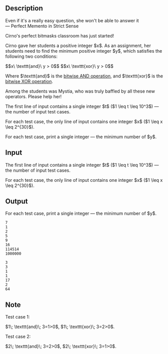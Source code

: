 ## Description

<div><div class="epigraph"><div class="epigraph-text">Even if it's a really easy question, she won't be able to answer it</div><div class="epigraph-source">— <span class="tex-font-style-it">Perfect Memento in Strict Sense</span></div></div><p>Cirno's perfect bitmasks classroom has just started!</p><p>Cirno gave her students a positive integer $x$. As an assignment, her students need to find the <span class="tex-font-style-bf">minimum positive</span> integer $y$, which satisfies the following two conditions:</p><p>$$x\ \texttt{and}\ y &gt; 0$$ $$x\ \texttt{xor}\ y &gt; 0$$</p><p>Where $\texttt{and}$ is the <a href="https://en.wikipedia.org/wiki/Bitwise_operation#AND">bitwise AND operation</a>, and $\texttt{xor}$ is the <a href="https://en.wikipedia.org/wiki/Bitwise_operation#XOR">bitwise XOR operation</a>.</p><p>Among the students was Mystia, who was truly baffled by all these new operators. Please help her!</p></div><div class="input-specification"><p>The first line of input contains a single integer $t$ ($1 \leq t \leq 10^3$) — the number of input test cases.</p><p>For each test case, the only line of input contains one integer $x$ ($1 \leq x \leq 2^{30}$).</p></div><div class="output-specification"><p>For each test case, print a single integer — the minimum number of $y$.</p></div>

## Input

<p>The first line of input contains a single integer $t$ ($1 \leq t \leq 10^3$) — the number of input test cases.</p><p>For each test case, the only line of input contains one integer $x$ ($1 \leq x \leq 2^{30}$).</p>

## Output

<p>For each test case, print a single integer — the minimum number of $y$.</p>





```input1
7
1
2
5
9
16
114514
1000000
```




```output1
3
3
1
1
17
2
64
```



## Note

<p>Test case 1: </p><p>$1\; \texttt{and}\; 3=1&gt;0$, $1\; \texttt{xor}\; 3=2&gt;0$.</p><p>Test case 2: </p><p>$2\; \texttt{and}\; 3=2&gt;0$, $2\; \texttt{xor}\; 3=1&gt;0$.</p>
